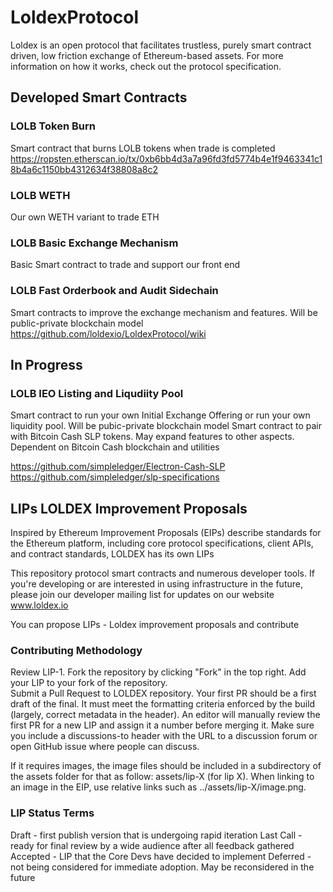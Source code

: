 # LoldexProtocol

Loldex is an open protocol that facilitates trustless, purely smart contract driven, low friction exchange of Ethereum-based assets. 
For more information on how it works, check out the protocol specification.

## Developed Smart Contracts 

### LOLB Token Burn  
Smart contract that burns LOLB tokens when trade is completed
https://ropsten.etherscan.io/tx/0xb6bb4d3a7a96fd3fd5774b4e1f9463341c18b4a6c1150bb4312634f38808a8c2
### LOLB WETH 
Our own WETH variant to trade ETH
### LOLB Basic Exchange Mechanism
Basic Smart contract to trade and support our front end 
### LOLB Fast Orderbook and Audit Sidechain
Smart contracts to improve the exchange mechanism and features. Will be public-private blockchain model 
https://github.com/loldexio/LoldexProtocol/wiki

## In Progress

### LOLB IEO Listing and Liqudiity Pool
Smart contract to run your own Initial Exchange Offering or run your own liquidity pool. Will be pubic-private blockchain model 
Smart contract to pair with Bitcoin Cash SLP tokens. May expand features to other aspects. Dependent on Bitcoin Cash blockchain and utilities 

https://github.com/simpleledger/Electron-Cash-SLP
https://github.com/simpleledger/slp-specifications

## LIPs LOLDEX Improvement Proposals

Inspired by Ethereum Improvement Proposals (EIPs) describe standards for the Ethereum platform, including core protocol specifications, client APIs, and contract standards, LOLDEX has its own LIPs 
 
This repository protocol smart contracts and numerous developer tools. If you're developing or are interested in using infrastructure in the future, please join our developer mailing list for updates on our website www.loldex.io

You can propose LIPs - Loldex improvement proposals and contribute 

### Contributing Methodology

Review LIP-1.
Fork the repository by clicking "Fork" in the top right.
Add your LIP to your fork of the repository.  
Submit a Pull Request to LOLDEX repository.
Your first PR should be a first draft of the final. It must meet the formatting criteria enforced by the build (largely, correct metadata in the header). An editor will manually review the first PR for a new LIP and assign it a number before merging it. Make sure you include a discussions-to header with the URL to a discussion forum or open GitHub issue where people can discuss.

If it requires images, the image files should be included in a subdirectory of the assets folder for that as follow: assets/lip-X (for lip X). When linking to an image in the EIP, use relative links such as ../assets/lip-X/image.png.


### LIP Status Terms

Draft - first publish version that is undergoing rapid iteration 
Last Call - ready for final review by a wide audience after all feedback gathered  
Accepted - LIP that the Core Devs have decided to implement 
Deferred - not being considered for immediate adoption. May be reconsidered in the future 
 
